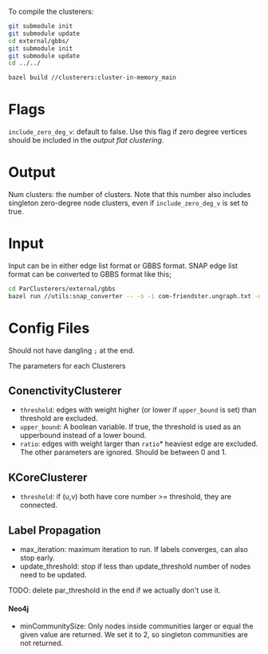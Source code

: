 
To compile the clusterers:

```bash
git submodule init
git submodule update
cd external/gbbs/
git submodule init
git submodule update
cd ../../

bazel build //clusterers:cluster-in-memory_main
```

# Flags

`include_zero_deg_v`: default to false. Use this flag if zero degree vertices should be included in the *output flat clustering*.


# Output
Num clusters: the number of clusters. Note that this number also includes singleton zero-degree node clusters, even if `include_zero_deg_v` is set to true.


# Input

Input can be in either edge list format or GBBS format. SNAP edge list format can be converted to GBBS format like this;

```bash
cd ParClusterers/external/gbbs
bazel run //utils:snap_converter -- -s -i com-friendster.ungraph.txt -o com-friendster.gbbs.txt
```

# Config Files

Should not have dangling `;` at the end.


The parameters for each Clusterers

## ConenctivityClusterer
- `threshold`: edges with weight higher (or lower if `upper_bound` is set) than threshold are excluded.
- `upper_bound`: A boolean variable. If true, the threshold is used as an upperbound instead of a lower bound.
- `ratio`: edges with weight larger than `ratio`* heaviest edge are excluded. The other parameters are ignored. Should be between 0 and 1.

## KCoreClusterer
- `threshold`: if (u,v) both have core number >= threshold, they are connected.

## Label Propagation

- max_iteration: maximum iteration to run. If labels converges, can also stop early.
- update_threshold: stop if less than update_threshold number of nodes need to be updated.

TODO: delete par_threshold in the end if we actually don't use it.

#### Neo4j
- minCommunitySize: Only nodes inside communities larger or equal the given value are returned. We set it to 2, so singleton communities are not returned.